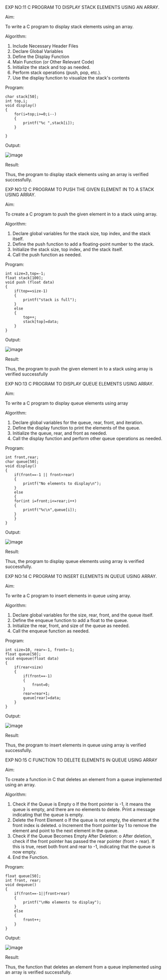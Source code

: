 EXP NO:11   C PROGRAM TO DISPLAY STACK ELEMENTS USING AN ARRAY.

Aim:

To write a C program to display stack elements using an array.

Algorithm:

1.	Include Necessary Header Files
2.	Declare Global Variables
3.	Define the Display Function
4.	Main Function (or Other Relevant Code)
5.	Initialize the stack and top as needed.
6.	Perform stack operations (push, pop, etc.).
7.	Use the display function to visualize the stack's contents
 
Program:
```
char stack[50];
int top,i;
void display()
{
    for(i=top;i>=0;i--)
    {
        printf("%c ",stack[i]);
    }
    
}
```
Output:

![image](https://github.com/user-attachments/assets/c2b33a24-78f0-4ac1-8f36-4502db8a5147)

Result:

Thus, the program to display stack elements using an array is verified successfully.
 

EXP NO:12   C PROGRAM TO PUSH THE GIVEN ELEMENT IN TO A STACK USING ARRAY.

Aim:

To create a C program to push the given element in to a stack using array.

Algorithm:

1.	Declare global variables for the stack size, top index, and the stack itself.
2.	Define the push function to add a floating-point number to the stack.
3.	Initialize the stack size, top index, and the stack itself.
4.	Call the push function as needed.
 
Program:
```
int size=3,top=-1;
float stack[100];
void push (float data)
{
    if(top==size-1)
    {
        printf("stack is full");
    }
    else
    {
        top++;
        stack[top]=data;
    }
}
```
Output:

![image](https://github.com/user-attachments/assets/ecebc88b-f509-434d-bcaf-fffbfacd07dd)

Result:

Thus, the program to push the given element in to a stack using array is verified successfully

 
EXP NO:13  C PROGRAM TO DISPLAY QUEUE ELEMENTS USING ARRAY.

Aim:

To write a C program to display queue elements using array

Algorithm:

1.	Declare global variables for the queue, rear, front, and iteration.
2.	Define the display function to print the elements of the queue.
3.	Initialize the queue, rear, and front as needed.
4.	Call the display function and perform other queue operations as needed.
 
Program:
```
int front,rear;
char queue[50];
void display()
{
    if(front==-1 || front>rear)
    {
        printf("No elements to display\n");
    }
    else
    {
    for(int i=front;i<=rear;i++)
    {
        printf("%c\n",queue[i]);
    }
    }
}
```

Output:

![image](https://github.com/user-attachments/assets/b5c31753-c247-466a-bb32-30b24762231f)

Result:

Thus, the program to display queue elements using array is verified successfully.


 
EXP NO:14  C PROGRAM TO INSERT ELEMENTS IN QUEUE USING ARRAY.

Aim:

To write a C program to insert elements in queue using array.

Algorithm:

1.	Declare global variables for the size, rear, front, and the queue itself.
2.	Define the enqueue function to add a float to the queue.
3.	Initialize the rear, front, and size of the queue as needed.
4.	Call the enqueue function as needed.

Program:
```
int size=10, rear=-1, front=-1;
float queue[50];
void enqueue(float data)
{
    if(rear<size)
    {
        if(front==-1)
        {
            front=0;
        }
        rear=rear+1;
        queue[rear]=data;
    }
}
```

Output:

![image](https://github.com/user-attachments/assets/1ac37b79-8943-4fe1-a94d-d26559281b0a)

Result:

Thus, the program to insert elements in queue using array is verified successfully.


EXP NO:15  C FUNCTION TO DELETE ELEMENTS IN QUEUE USING ARRAY

Aim:

To create a function in C that deletes an element from a queue implemented using an array.

Algorithm:

1.	Check if the Queue is Empty
o	If the front pointer is -1, it means the queue is empty, and there are no elements to delete. Print a message indicating that the queue is empty.
2.	Delete the Front Element
o	If the queue is not empty, the element at the front index is deleted.
o	Increment the front pointer by 1 to remove the element and point to the next element in the queue.
3.	Check if the Queue Becomes Empty After Deletion:
o	After deletion, check if the front pointer has passed the rear pointer (front > rear). If this is true, reset both front and rear to -1, indicating that the queue is now empty.
4.	End the Function.

Program:
```
float queue[50];
int front, rear;
void dequeue()
{
    if(front==-1||front>rear)
    {
        printf("\nNo elements to display");
    }
    else
    {
        front++;
    }
}
```

Output:

![image](https://github.com/user-attachments/assets/bfb70795-1135-4edf-8a6d-4700eb0db419)

Result:

Thus, the function that deletes an element from a queue implemented using an array is verified successfully.
